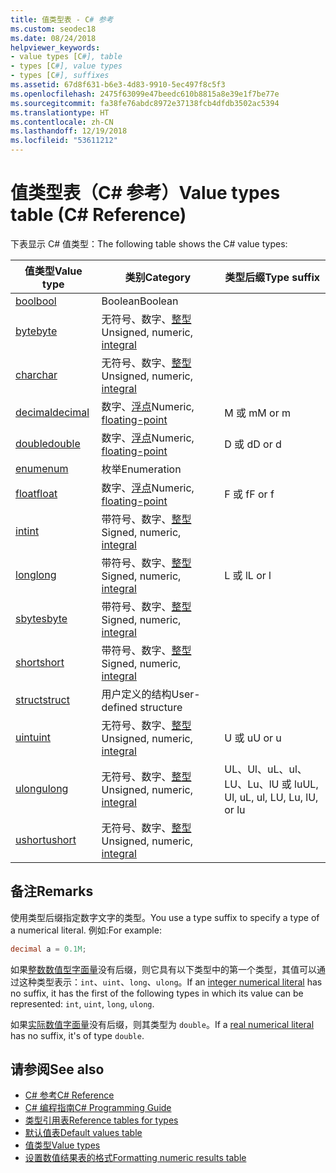 ```yaml
---
title: 值类型表 - C# 参考
ms.custom: seodec18
ms.date: 08/24/2018
helpviewer_keywords:
- value types [C#], table
- types [C#], value types
- types [C#], suffixes
ms.assetid: 67d8f631-b6e3-4d83-9910-5ec497f8c5f3
ms.openlocfilehash: 2475f63099e47beedc610b8815a8e39e1f7be77e
ms.sourcegitcommit: fa38fe76abdc8972e37138fcb4dfdb3502ac5394
ms.translationtype: HT
ms.contentlocale: zh-CN
ms.lasthandoff: 12/19/2018
ms.locfileid: "53611212"
---
```

# <a name="value-types-table-c-reference"></a><span data-ttu-id="6eac4-102">值类型表（C# 参考）</span><span class="sxs-lookup"><span data-stu-id="6eac4-102">Value types table (C# Reference)</span></span>

<span data-ttu-id="6eac4-103">下表显示 C# 值类型：</span><span class="sxs-lookup"><span data-stu-id="6eac4-103">The following table shows the C# value types:</span></span>

|<span data-ttu-id="6eac4-104">值类型</span><span class="sxs-lookup"><span data-stu-id="6eac4-104">Value type</span></span>|<span data-ttu-id="6eac4-105">类别</span><span class="sxs-lookup"><span data-stu-id="6eac4-105">Category</span></span>|<span data-ttu-id="6eac4-106">类型后缀</span><span class="sxs-lookup"><span data-stu-id="6eac4-106">Type suffix</span></span>|
|----------------|--------------|-----------------|
|[<span data-ttu-id="6eac4-107">bool</span><span class="sxs-lookup"><span data-stu-id="6eac4-107">bool</span></span>](bool.md)|<span data-ttu-id="6eac4-108">Boolean</span><span class="sxs-lookup"><span data-stu-id="6eac4-108">Boolean</span></span>||
|[<span data-ttu-id="6eac4-109">byte</span><span class="sxs-lookup"><span data-stu-id="6eac4-109">byte</span></span>](byte.md)|<span data-ttu-id="6eac4-110">无符号、数字、[整型](integral-types-table.md)</span><span class="sxs-lookup"><span data-stu-id="6eac4-110">Unsigned, numeric, [integral](integral-types-table.md)</span></span>||
|[<span data-ttu-id="6eac4-111">char</span><span class="sxs-lookup"><span data-stu-id="6eac4-111">char</span></span>](char.md)|<span data-ttu-id="6eac4-112">无符号、数字、[整型](integral-types-table.md)</span><span class="sxs-lookup"><span data-stu-id="6eac4-112">Unsigned, numeric, [integral](integral-types-table.md)</span></span>||
|[<span data-ttu-id="6eac4-113">decimal</span><span class="sxs-lookup"><span data-stu-id="6eac4-113">decimal</span></span>](decimal.md)|<span data-ttu-id="6eac4-114">数字、[浮点](floating-point-types-table.md)</span><span class="sxs-lookup"><span data-stu-id="6eac4-114">Numeric, [floating-point](floating-point-types-table.md)</span></span>|<span data-ttu-id="6eac4-115">M 或 m</span><span class="sxs-lookup"><span data-stu-id="6eac4-115">M or m</span></span>|
|[<span data-ttu-id="6eac4-116">double</span><span class="sxs-lookup"><span data-stu-id="6eac4-116">double</span></span>](double.md)|<span data-ttu-id="6eac4-117">数字、[浮点](floating-point-types-table.md)</span><span class="sxs-lookup"><span data-stu-id="6eac4-117">Numeric, [floating-point](floating-point-types-table.md)</span></span>|<span data-ttu-id="6eac4-118">D 或 d</span><span class="sxs-lookup"><span data-stu-id="6eac4-118">D or d</span></span>|
|[<span data-ttu-id="6eac4-119">enum</span><span class="sxs-lookup"><span data-stu-id="6eac4-119">enum</span></span>](enum.md)|<span data-ttu-id="6eac4-120">枚举</span><span class="sxs-lookup"><span data-stu-id="6eac4-120">Enumeration</span></span>||
|[<span data-ttu-id="6eac4-121">float</span><span class="sxs-lookup"><span data-stu-id="6eac4-121">float</span></span>](float.md)|<span data-ttu-id="6eac4-122">数字、[浮点](floating-point-types-table.md)</span><span class="sxs-lookup"><span data-stu-id="6eac4-122">Numeric, [floating-point](floating-point-types-table.md)</span></span>|<span data-ttu-id="6eac4-123">F 或 f</span><span class="sxs-lookup"><span data-stu-id="6eac4-123">F or f</span></span>|
|[<span data-ttu-id="6eac4-124">int</span><span class="sxs-lookup"><span data-stu-id="6eac4-124">int</span></span>](int.md)|<span data-ttu-id="6eac4-125">带符号、数字、[整型](integral-types-table.md)</span><span class="sxs-lookup"><span data-stu-id="6eac4-125">Signed, numeric, [integral](integral-types-table.md)</span></span>||
|[<span data-ttu-id="6eac4-126">long</span><span class="sxs-lookup"><span data-stu-id="6eac4-126">long</span></span>](long.md)|<span data-ttu-id="6eac4-127">带符号、数字、[整型](integral-types-table.md)</span><span class="sxs-lookup"><span data-stu-id="6eac4-127">Signed, numeric, [integral](integral-types-table.md)</span></span>|<span data-ttu-id="6eac4-128">L 或 l</span><span class="sxs-lookup"><span data-stu-id="6eac4-128">L or l</span></span>|
|[<span data-ttu-id="6eac4-129">sbyte</span><span class="sxs-lookup"><span data-stu-id="6eac4-129">sbyte</span></span>](sbyte.md)|<span data-ttu-id="6eac4-130">带符号、数字、[整型](integral-types-table.md)</span><span class="sxs-lookup"><span data-stu-id="6eac4-130">Signed, numeric, [integral](integral-types-table.md)</span></span>||
|[<span data-ttu-id="6eac4-131">short</span><span class="sxs-lookup"><span data-stu-id="6eac4-131">short</span></span>](short.md)|<span data-ttu-id="6eac4-132">带符号、数字、[整型](integral-types-table.md)</span><span class="sxs-lookup"><span data-stu-id="6eac4-132">Signed, numeric, [integral](integral-types-table.md)</span></span>||
|[<span data-ttu-id="6eac4-133">struct</span><span class="sxs-lookup"><span data-stu-id="6eac4-133">struct</span></span>](struct.md)|<span data-ttu-id="6eac4-134">用户定义的结构</span><span class="sxs-lookup"><span data-stu-id="6eac4-134">User-defined structure</span></span>||
|[<span data-ttu-id="6eac4-135">uint</span><span class="sxs-lookup"><span data-stu-id="6eac4-135">uint</span></span>](uint.md)|<span data-ttu-id="6eac4-136">无符号、数字、[整型](integral-types-table.md)</span><span class="sxs-lookup"><span data-stu-id="6eac4-136">Unsigned, numeric, [integral](integral-types-table.md)</span></span>|<span data-ttu-id="6eac4-137">U 或 u</span><span class="sxs-lookup"><span data-stu-id="6eac4-137">U or u</span></span>|
|[<span data-ttu-id="6eac4-138">ulong</span><span class="sxs-lookup"><span data-stu-id="6eac4-138">ulong</span></span>](ulong.md)|<span data-ttu-id="6eac4-139">无符号、数字、[整型](integral-types-table.md)</span><span class="sxs-lookup"><span data-stu-id="6eac4-139">Unsigned, numeric, [integral](integral-types-table.md)</span></span>|<span data-ttu-id="6eac4-140">UL、Ul、uL、ul、LU、Lu、lU 或 lu</span><span class="sxs-lookup"><span data-stu-id="6eac4-140">UL, Ul, uL, ul, LU, Lu, lU, or lu</span></span>|
|[<span data-ttu-id="6eac4-141">ushort</span><span class="sxs-lookup"><span data-stu-id="6eac4-141">ushort</span></span>](ushort.md)|<span data-ttu-id="6eac4-142">无符号、数字、[整型](integral-types-table.md)</span><span class="sxs-lookup"><span data-stu-id="6eac4-142">Unsigned, numeric, [integral](integral-types-table.md)</span></span>||

## <a name="remarks"></a><span data-ttu-id="6eac4-143">备注</span><span class="sxs-lookup"><span data-stu-id="6eac4-143">Remarks</span></span>

<span data-ttu-id="6eac4-144">使用类型后缀指定数字文字的类型。</span><span class="sxs-lookup"><span data-stu-id="6eac4-144">You use a type suffix to specify a type of a numerical literal.</span></span> <span data-ttu-id="6eac4-145">例如:</span><span class="sxs-lookup"><span data-stu-id="6eac4-145">For example:</span></span>

```csharp
decimal a = 0.1M;
```

<span data-ttu-id="6eac4-146">如果[整数数值型字面量](~/_csharplang/spec/lexical-structure.md#integer-literals)没有后缀，则它具有以下类型中的第一个类型，其值可以通过这种类型表示：`int`、`uint`、`long`、`ulong`。</span><span class="sxs-lookup"><span data-stu-id="6eac4-146">If an [integer numerical literal](~/_csharplang/spec/lexical-structure.md#integer-literals) has no suffix, it has the first of the following types in which its value can be represented: `int`, `uint`, `long`, `ulong`.</span></span>

<span data-ttu-id="6eac4-147">如果[实际数值字面量](~/_csharplang/spec/lexical-structure.md#real-literals)没有后缀，则其类型为 `double`。</span><span class="sxs-lookup"><span data-stu-id="6eac4-147">If a [real numerical literal](~/_csharplang/spec/lexical-structure.md#real-literals) has no suffix, it's of type `double`.</span></span>

## <a name="see-also"></a><span data-ttu-id="6eac4-148">请参阅</span><span class="sxs-lookup"><span data-stu-id="6eac4-148">See also</span></span>

- [<span data-ttu-id="6eac4-149">C# 参考</span><span class="sxs-lookup"><span data-stu-id="6eac4-149">C# Reference</span></span>](../index.md)
- [<span data-ttu-id="6eac4-150">C# 编程指南</span><span class="sxs-lookup"><span data-stu-id="6eac4-150">C# Programming Guide</span></span>](../../programming-guide/index.md)
- [<span data-ttu-id="6eac4-151">类型引用表</span><span class="sxs-lookup"><span data-stu-id="6eac4-151">Reference tables for types</span></span>](reference-tables-for-types.md)
- [<span data-ttu-id="6eac4-152">默认值表</span><span class="sxs-lookup"><span data-stu-id="6eac4-152">Default values table</span></span>](default-values-table.md)
- [<span data-ttu-id="6eac4-153">值类型</span><span class="sxs-lookup"><span data-stu-id="6eac4-153">Value types</span></span>](value-types.md)
- [<span data-ttu-id="6eac4-154">设置数值结果表的格式</span><span class="sxs-lookup"><span data-stu-id="6eac4-154">Formatting numeric results table</span></span>](formatting-numeric-results-table.md)